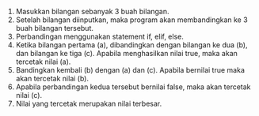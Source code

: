 1. Masukkan bilangan sebanyak 3 buah bilangan.
2. Setelah bilangan diinputkan, maka program akan membandingkan ke 3 buah bilangan tersebut.
3. Perbandingan menggunakan statement if, elif, else.
4. Ketika bilangan pertama (a), dibandingkan dengan bilangan ke dua (b), dan bilangan ke tiga (c). Apabila menghasilkan nilai true, maka akan tercetak nilai (a).
5. Bandingkan kembali (b) dengan (a) dan (c). Apabila bernilai true maka akan tercetak nilai (b).
6. Apabila perbandingan kedua tersebut bernilai false, maka akan tercetak nilai (c).
7. Nilai yang tercetak merupakan nilai terbesar.